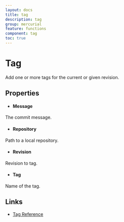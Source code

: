 ```yaml
---
layout: docs
title: tag
description: tag
group: mercurial
feature: functions
component: tag
toc: true
---
```

Tag
===

Add one or more tags for the current or given revision.

Properties
----------

- #### Message
The commit message.  

- #### Repository
Path to a local repository.

- #### Revision
Revision to tag.

- #### Tag
Name of the tag.

Links
-----
- [Tag Reference](https://www.selenic.com/mercurial/hg.1.html#tag)
